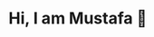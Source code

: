 # Hi, I am Mustafa 👋

<!--

- 🔭 I’m currently working on Univerlist.
- 🌱 I’m currently learning server side GraphQL and typeorm
- 👯 I’m looking to collaborate on ...
- 🤔 I’m looking for help with ...
- 💬 Ask me about ...
- 📫 email: ataymstf35@gmail.com
- ⚡ Fun fact: dancing is fun!
-->
